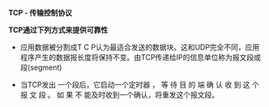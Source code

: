 **TCP - 传输控制协议**

**TCP通过下列方式来提供可靠性**

* 应用数据被分割成T C P认为最适合发送的数据块。这和UDP完全不同，应用程序产生的数据报长度将保持不变。由TCP传递给IP的信息单位称为报文段或段\(segment\)

* 当TCP发出 一个段后，它启动一个定时器 ， 等 待 目 的 端 确 认 收 到 这 个 报 文 段 。 如 果 不 能及时收到一个确认，将重发这个报文段。



